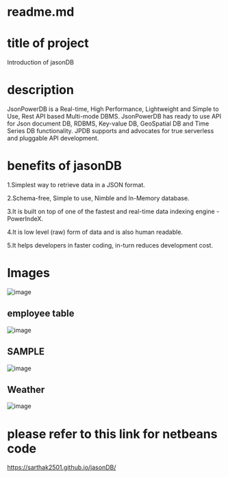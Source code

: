 # readme.md
# title of project
Introduction of jasonDB
# description
JsonPowerDB is a Real-time, High Performance, Lightweight and Simple to Use, Rest API based Multi-mode DBMS. JsonPowerDB has ready to use API for Json document DB, RDBMS, Key-value DB, GeoSpatial DB and Time Series DB functionality. JPDB supports and advocates for true serverless and pluggable API development.
# benefits of jasonDB
1.Simplest way to retrieve data in a JSON format.

2.Schema-free, Simple to use, Nimble and In-Memory database.

3.It is built on top of one of the fastest and real-time data indexing engine - PowerIndeX.

4.It is low level (raw) form of data and is also human readable.

5.It helps developers in faster coding, in-turn reduces development cost.

# Images
![image](https://user-images.githubusercontent.com/79502691/109413125-e3afb100-79d1-11eb-9014-5625d19683b8.png)

## employee table
![image](https://user-images.githubusercontent.com/79502691/109413180-23769880-79d2-11eb-8dfd-cb38e75fb9b3.png)

##  SAMPLE
![image](https://user-images.githubusercontent.com/79502691/109413236-591b8180-79d2-11eb-996d-47b7c4c14fed.png)

## Weather
![image](https://user-images.githubusercontent.com/79502691/109413265-7e0ff480-79d2-11eb-8a4c-223aaad975fb.png)

# please refer to this link for netbeans code
https://sarthak2501.github.io/jasonDB/

